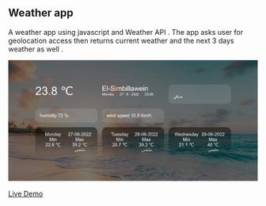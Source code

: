 ## Weather app

A weather app using javascript and Weather API .
The app asks user for geolocation access then returns current weather and the next 3 days weather as well .

![preview image](./weatherApp.png)

[Live Demo](https://ahmedhamdy96.github.io/weather-app/)
